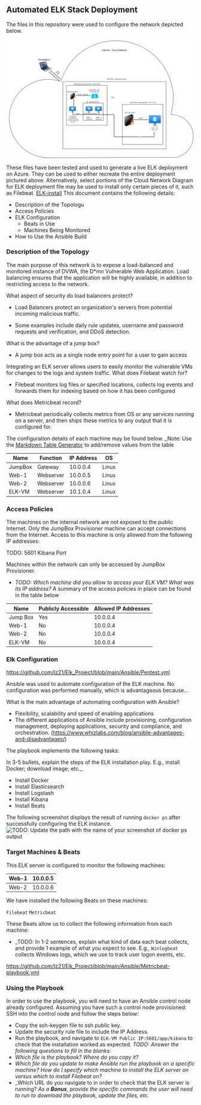 ## Automated ELK Stack Deployment
The files in this repository were used to configure the network depicted below.
![TODO: Update the path with the name of your diagram](./Images/Azure%20Cloud%20Network%20diagram%20Private%20-%20Week%2013_IA-Page-1.drawio.png) 

These files have been tested and used to generate a live ELK deployment on Azure. They can be used to either recreate the entire deployment pictured above. Alternatively, select portions of the Cloud Network Diagram for ELK deployment file may be used to install only certain pieces of it, such as Filebeat.
[ELK-install](https://github.com/Iz21/Elk_Project/blob/main/Ansible/ELK-install.yml)
This document contains the following details:
- Description of the Topologu
- Access Policies
- ELK Configuration
  - Beats in Use
  - Machines Being Monitored
- How to Use the Ansible Build
### Description of the Topology
The main purpose of this network is to expose a load-balanced and monitored instance of DVWA, the D*mn Vulnerable Web Application.
Load balancing ensures that the application will be highly available, in addition to restricting access to the network.

What aspect of security do load balancers protect? 

- Load Balancers protect an organization's servers from potential incoming malicious traffic.

- Some examples include daily rule updates, username and password requests and verification, and DDoS detection. 

What is the advantage of a jump box?

- A jump box acts as a single node entry point for a user to gain access  

Integrating an ELK server allows users to easily monitor the vulnerable VMs for changes to the logs and system traffic.
What does Filebeat watch for?
- Filebeat monitors log files or specified locations, collects log events and forwards them for indexing based on how it has been configured

What does Metricbeat record?
- Metricbeat periodically collects metrics from OS or any services running on a server, and then ships these metrics to any output that it is configured for. 


The configuration details of each machine may be found below.
_Note: Use the [Markdown Table Generator](http://www.tablesgenerator.com/markdown_tables) to add/remove values from the table

| Name     | Function   | IP Address  | OS     |
|----------|------------|-------------|--------|
| JumpBox  | Gateway    | 10.0.0.4    | Linux  |
| Web-1    | Webserver  | 10.0.0.5    | Linux  |
| Web-2    | Webserver  | 10.0.0.6    | Linux  |
| ELK-VM   | Webserver  | 10.1.0.4    | Linux  |

### Access Policies
The machines on the internal network are not exposed to the public Internet. 
Only the JumpBox Provisioner machine can accept connections from the Internet. Access to this machine is only allowed from the following IP addresses:

TODO: 5601 Kibana Port

Machines within the network can only be accessed by JumpBox Provisioner.
- _TODO: Which machine did you allow to access your ELK VM? What was its IP address?_
A summary of the access policies in place can be found in the table below

| Name     | Publicly Accessible | Allowed IP Addresses |
|----------|---------------------|----------------------|
| Jump Box | Yes                 | 10.0.0.4             |
| Web-1    | No                  | 10.0.0.4             |
| Web-2    | No                  | 10.0.0.4             |
| ELK-VM   | No                  | 10.0.0.4             | 

### Elk Configuration

https://github.com/Iz21/Elk_Project/blob/main/Ansible/Pentest.yml

Ansible was used to automate configuration of the ELK machine. No configuration was performed manually, which is advantageous because...

What is the main advantage of automating configuration with Ansible?
- Flexibility, scalability and speed of enabling applications
- The different applications of Ansible include provisioning, configuration management, deploying applications, security and compliance, and orchestration. (https://www.whizlabs.com/blog/ansible-advantages-and-disadvantages/)

The playbook implements the following tasks:

In 3-5 bullets, explain the steps of the ELK installation play. E.g., install Docker; download image; etc._
- Install Docker
- Install Elasticsearch
- Install Logstash
- Install Kibana
- Install Beats

The following screenshot displays the result of running `docker ps` after successfully configuring the ELK instance.
![TODO: Update the path with the name of your screenshot of docker ps output](Images/docker_ps_output.png)
### Target Machines & Beats
This ELK server is configured to monitor the following machines:

| Web-1 | 10.0.0.5  |
|-------|-----------|
| Web-2 | 10.0.0.6  |

We have installed the following Beats on these machines:

`Filebeat` `Metricbeat`

These Beats allow us to collect the following information from each machine:
- _TODO: In 1-2 sentences, explain what kind of data each beat collects, and provide 1 example of what you expect to see. E.g., `Winlogbeat` collects Windows logs, which we use to track user logon events, etc.

https://github.com/Iz21/Elk_Project/blob/main/Ansible/Metricbeat-playbook.yml

### Using the Playbook
In order to use the playbook, you will need to have an Ansible control node already configured. Assuming you have such a control node provisioned: 
SSH into the control node and follow the steps below:
- Copy the ssh-keygen file to ssh public key.
- Update the security rule file to include the IP Address. 
- Run the playbook, and navigate to `ELK-VM Public IP:5601/app/kibana` to check that the installation worked as expected.
_TODO: Answer the following questions to fill in the blanks:_
- _Which file is the playbook? Where do you copy it?_
- _Which file do you update to make Ansible run the playbook on a specific machine? How do I specify which machine to install the ELK server on versus which to install Filebeat on?_
- _Which URL do you navigate to in order to check that the ELK server is running?
_As a **Bonus**, provide the specific commands the user will need to run to download the playbook, update the files, etc._

